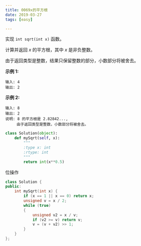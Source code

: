 ```yaml
---
title: 0069x的平方根
date: 2019-03-27 
tags: [easy]

---
```


实现 `int sqrt(int x)` 函数。

计算并返回 *x* 的平方根，其中 *x* 是非负整数。

由于返回类型是整数，结果只保留整数的部分，小数部分将被舍去。

**示例 1:**

```
输入: 4
输出: 2
```

**示例 2:**

```
输入: 8
输出: 2
说明: 8 的平方根是 2.82842..., 
     由于返回类型是整数，小数部分将被舍去。
```

```python
class Solution(object):
    def mySqrt(self, x):
        """
        :type x: int
        :rtype: int
        """
        return int(x**0.5)
```

位操作

```c++
class Solution {
public:
	int mySqrt(int x) {
		if (x == 1 || x == 0) return x;
		unsigned v = x / 2;
		while (true)
		{
			unsigned v2 = x / v;
			if (v2 >= v) return v;
			v = (v + v2) >> 1;
		}
	}
};
```

